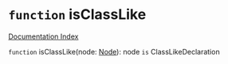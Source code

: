 # `function` isClassLike

[Documentation Index](../README.md)

`function` isClassLike(node: [Node](../interface.Node/README.md)): node `is` ClassLikeDeclaration

